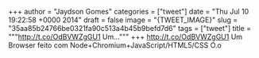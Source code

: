 
+++
author = "Jaydson Gomes"
categories = ["tweet"]
date = "Thu Jul 10 19:22:58 +0000 2014"
draft = false
image = "{TWEET_IMAGE}"
slug = "35aa85b24766be0321fa90c513a4b45b9befd7d6"
tags = ["tweet"]
title = """http://t.co/OdBVWZgGU1 Um..."""
+++
http://t.co/OdBVWZgGU1 Um Browser feito com Node+Chromium+JavaScript/HTML5/CSS O.o
